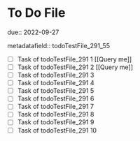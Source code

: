 # To Do File

due:: 2022-09-27

metadatafield:: todoTestFile_291_55

- [ ] Task of todoTestFile_291 1 [[Query me]]
- [ ] Task of todoTestFile_291 2 [[Query me]]
- [ ] Task of todoTestFile_291 3
- [ ] Task of todoTestFile_291 4
- [ ] Task of todoTestFile_291 5
- [ ] Task of todoTestFile_291 6
- [ ] Task of todoTestFile_291 7
- [ ] Task of todoTestFile_291 8
- [ ] Task of todoTestFile_291 9
- [ ] Task of todoTestFile_291 10